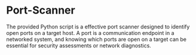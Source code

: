 # Port-Scanner
The provided Python script is a effective port scanner designed to identify open ports on a target host. A port is a communication endpoint in a networked system, and knowing which ports are open on a target can be essential for security assessments or network diagnostics. 
